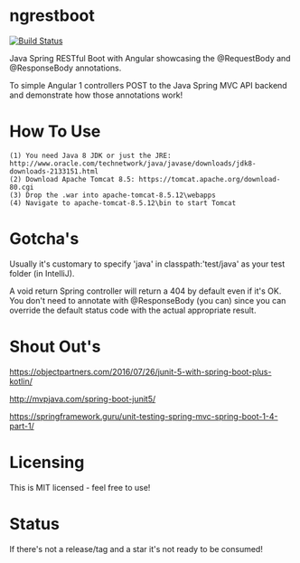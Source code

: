 # ngrestboot

[![Build Status](https://travis-ci.org/Thoughtscript/ngrestboot.svg?branch=master)](https://travis-ci.org/Thoughtscript/ngrestboot)

Java Spring RESTful Boot with Angular showcasing the @RequestBody and @ResponseBody annotations.

To simple Angular 1 controllers POST to the Java Spring MVC API backend and demonstrate how those annotations work!

# How To Use

```
(1) You need Java 8 JDK or just the JRE: http://www.oracle.com/technetwork/java/javase/downloads/jdk8-downloads-2133151.html
(2) Download Apache Tomcat 8.5: https://tomcat.apache.org/download-80.cgi
(3) Drop the .war into apache-tomcat-8.5.12\webapps
(4) Navigate to apache-tomcat-8.5.12\bin to start Tomcat
```

# Gotcha's

Usually it's customary to specify 'java' in classpath:'test/java' as your test folder (in IntelliJ).

A void return Spring controller will return a 404 by default even if it's OK. You don't need to annotate with @ResponseBody (you can) since you can override the default status code with the actual appropriate result.

# Shout Out's

https://objectpartners.com/2016/07/26/junit-5-with-spring-boot-plus-kotlin/

http://mvpjava.com/spring-boot-junit5/

https://springframework.guru/unit-testing-spring-mvc-spring-boot-1-4-part-1/

# Licensing

This is MIT licensed - feel free to use!

# Status

If there's not a release/tag and a star it's not ready to be consumed! 